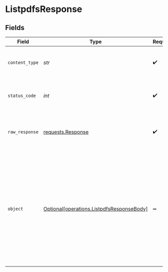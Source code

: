 # ListpdfsResponse


## Fields

| Field                                                                                                                                                                                  | Type                                                                                                                                                                                   | Required                                                                                                                                                                               | Description                                                                                                                                                                            | Example                                                                                                                                                                                |
| -------------------------------------------------------------------------------------------------------------------------------------------------------------------------------------- | -------------------------------------------------------------------------------------------------------------------------------------------------------------------------------------- | -------------------------------------------------------------------------------------------------------------------------------------------------------------------------------------- | -------------------------------------------------------------------------------------------------------------------------------------------------------------------------------------- | -------------------------------------------------------------------------------------------------------------------------------------------------------------------------------------- |
| `content_type`                                                                                                                                                                         | *str*                                                                                                                                                                                  | :heavy_check_mark:                                                                                                                                                                     | HTTP response content type for this operation                                                                                                                                          |                                                                                                                                                                                        |
| `status_code`                                                                                                                                                                          | *int*                                                                                                                                                                                  | :heavy_check_mark:                                                                                                                                                                     | HTTP response status code for this operation                                                                                                                                           |                                                                                                                                                                                        |
| `raw_response`                                                                                                                                                                         | [requests.Response](https://requests.readthedocs.io/en/latest/api/#requests.Response)                                                                                                  | :heavy_check_mark:                                                                                                                                                                     | Raw HTTP response; suitable for custom response parsing                                                                                                                                |                                                                                                                                                                                        |
| `object`                                                                                                                                                                               | [Optional[operations.ListpdfsResponseBody]](../../models/operations/listpdfsresponsebody.md)                                                                                           | :heavy_minus_sign:                                                                                                                                                                     | Successful operation                                                                                                                                                                   | {<br/>"matches": [<br/>{<br/>"id": "mem_id_123_932",<br/>"metadata": {<br/>"text": "Why did the world enter a global depression in 1929 ?"<br/>},<br/>"score": 0.917971551,<br/>"sparseValues": {},<br/>"values": []<br/>}<br/>]<br/>} |
